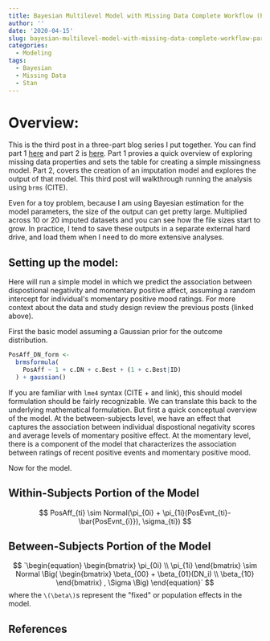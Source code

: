 ```yaml
---
title: Bayesian Multilevel Model with Missing Data Complete Workflow (Part 3 of 3)
author: ''
date: '2020-04-15'
slug: bayesian-multilevel-model-with-missing-data-complete-workflow-part-3-of-3
categories:
  - Modeling
tags:
  - Bayesian
  - Missing Data
  - Stan
---
```




# Overview:
This is the third post in a three-part blog series I put together. You can find part 1 [here](../../../../../blog/2018/07/05/2018-07-05-bayesian-multilevel-model-with-missing-data-complete-work-flow/) and part 2 is [here](../../../../../blog/2018/07/05/2018-07-05-bayesian-multilevel-model-with-missing-data-complete-work-flow/). Part 1 provies a quick overview of exploring missing data properties and sets the table for creating a simple missingness model. Part 2, covers the creation of an imputation model and explores the output of that model. This third post will walkthrough running the analysis using `brms` (CITE). 

Even for a toy problem, because I am using Bayesian estimation for the model parameters, the size of the output can get pretty large. Multiplied across 10 or 20 imputed datasets and you can see how the file sizes start to grow. In practice, I tend to save these outputs in a separate external hard drive, and load them when I need to do more extensive analyses.

## Setting up the model: 
Here will run a simple model in which we predict the association between dispostional negativity and momentary positive affect, assuming a random intercept for individual's momentary positive mood ratings. For more context about the data and study design review the previous posts (linked above).

First the basic model assuming a Gaussian prior for the outcome distribution. 

```r
PosAff_DN_form <- 
  brmsformula(
    PosAff ~ 1 + c.DN + c.Best + (1 + c.Best|ID)
  ) + gaussian()
```

If you are familiar with `lme4` syntax (CITE + and link), this should model formulation should be fairly recognizable. We can translate this back to the underlying mathematical formulation. But first a quick conceptual overview of the model. At the between-subjects level, we have an effect that captures the association between individual dispostional negativity scores and average levels of momentary positive effect. At the momentary level, there is a component of the model that characterizes the association between ratings of recent positive events and momentary positive mood. 

Now for the model. 

## Within-Subjects Portion of the Model

$$
PosAff_{ti} \sim Normal(\pi_{0i} + \pi_{1i}(PosEvnt_{ti}-\bar{PosEvnt_{i}}), \sigma_{ti})
$$
## Between-Subjects Portion of the Model

$$
`\begin{equation}
  \begin{bmatrix}
    \pi_{0i} \\
    \pi_{1i}
  \end{bmatrix}
\sim Normal \Big(
  \begin{bmatrix}
    \beta_{00} + \beta_{01}(DN_i) \\
    \beta_{10}
  \end{bmatrix}
, \Sigma \Big)
\end{equation}`
$$
where the `\(\beta\)`s represent the "fixed" or population effects in the model. 

## References
